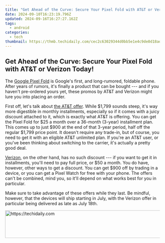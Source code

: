 ```yaml
---
title: "Get Ahead of the Curve: Secure Your Pixel Fold with AT&T or Verizon Today!"
date: 2024-09-10T16:23:19.796Z
updated: 2024-09-16T16:27:27.162Z
tags:
  - android
categories:
  - tech
thumbnail: https://thmb.techidaily.com/cec2c63029344d0bb5e1e4c9de0d18ad2dcde0dafb37cbba53e291b9ec9ff6a5.jpg
---
```


## Get Ahead of the Curve: Secure Your Pixel Fold with AT&T or Verizon Today!

The [Google Pixel Fold](https://some-skills.techidaily.com/the-ultimate-insight-into-dji-inspire-2-for-2024/) is Google's first, and long-rumored, foldable phone. After years of rumors, it's finally a product that can be bought --- and if you haven't pre-ordered yours yet, these promos by AT&T and Verizon might lure you into placing an order.

 First off, let's talk about [the AT&T offer](https://about.att.com/story/2023/google-pixel-fold.html). While $1,799 sounds steep, it's way more digestible in monthly installments, especially so if it comes with a juicy discount attached to it, which is exactly what AT&T is offering. You can get the Pixel Fold for $25 a month over a 36-month (3-year) installment plan. This comes up to just $900 at the end of that 3-year period, half off the regular $1,799 price point. It doesn't require any trade-in, but of course, you need to get it with an eligible AT&T unlimited plan. If you're an AT&T user, or you've been thinking about switching to the carrier, it's actually a pretty good deal.

[Verizon](https://www.anrdoezrs.net/links/3607085/type/dlg/sid/UUhtgUeUpU227914/https://www.verizon.com/smartphones/google-pixel-fold/), on the other hand, has no such discount --- if you want to get it in installments, you'll need to pay full price, or $50 a month. You do have, however, other ways to get a discount. You can get $900 off by trading in a device, or you can get a Pixel Watch for free with your phone. The offers can't be combined, mind you, so it'll depend on what works best for you in particular.

 Make sure to take advantage of these offers while they last. Be mindful, however, that the devices will ship starting in July, with the Verizon offer in particular being delivered as late as July 18th.

<ins class="adsbygoogle"
     style="display:block"
     data-ad-format="autorelaxed"
     data-ad-client="ca-pub-7571918770474297"
     data-ad-slot="1223367746"></ins>

<ins class="adsbygoogle"
     style="display:block"
     data-ad-client="ca-pub-7571918770474297"
     data-ad-slot="8358498916"
     data-ad-format="auto"
     data-full-width-responsive="true"></ins>



<!-- affiliate ads begin -->
<a href="https://unicoeye.pxf.io/c/5597632/2121335/18498" target="_top" id="2121335">
  <img src="//a.impactradius-go.com/display-ad/18498-2121335" border="0" alt="https://techidaily.com" width="728" height="90"/>
</a>
<img height="0" width="0" src="https://unicoeye.pxf.io/i/5597632/2121335/18498" style="position:absolute;visibility:hidden;" border="0" />
<!-- affiliate ads end -->

